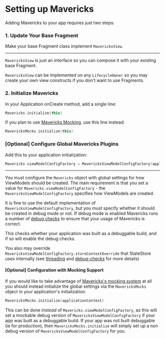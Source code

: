 # Setting up Mavericks

Adding Mavericks to your app requires just two steps:

### 1. Update Your Base Fragment
Make your base Fragment class implement `MavericksView`.
***

`MavericksView` is just an interface so you can compose it with your existing base Fragment.

`MavericksView` can be implemented on any `LifecycleOwner` so you may create your own view constructs if you don't want to use Fragments.

### 2. Initialize Mavericks

In your Application onCreate method, add a single line:
```kotlin
Mavericks.initialize(this)
```

If you plan to use [Mavericks Mocking](/mocking.md), use this line instead:
```kotlin
MavericksMocks.initialize(this)
```

### [Optional] Configure Global Mavericks Plugins
Add this to your application initialization:
```kotlin
Mavericks.viewModelConfigFactory = MavericksViewModelConfigFactory(applicationContext)
```
***

You must configure the `Mavericks` object with global settings for how ViewModels should be created. The main requirement is that you set a value for `Mavericks.viewModelConfigFactory` - the `MavericksViewModelConfigFactory` specifies how ViewModels are created.

It is fine to use the default implementation of `MavericksViewModelConfigFactory`, but you must specify whether it should be created in debug mode or not. If debug mode is enabled Mavericks runs a number of [debug checks](https://github.com/airbnb/Mavericks/wiki#debug-checks) to ensure that your usage of Mavericks is correct.



This checks whether your application was built as a debuggable build, and if so will enable the debug checks.

You also may override `MavericksViewModelConfigFactory.storeContextOverride` that StateStore uses internally (see [threading](https://github.com/airbnb/Mavericks/wiki#threading-in-mvrx) and [debug-checks](https://github.com/airbnb/Mavericks/wiki#debug-checks) for more details)

#### [Optional] Configuration with Mocking Support
If you would like to take advantage of [Mavericks's mocking system](https://github.com/airbnb/Mavericks/wiki/Mavericks-Mocking-System) at all you should instead initialize the global settings via the `MavericksMocks` object in your application's initialization.
```kotlin
MavericksMocks.initialize(applicationContext)
```

This can be done _instead_ of `Mavericks.viewModelConfigFactory`, as this will set a mockable debug version of `MavericksViewModelConfigFactory` if your app was built as a debuggable build. If your app was not built debuggable (ie for production), then `MavericksMocks.initialize` will simply set up a non debug version of `MavericksViewModelConfigFactory` for you.

